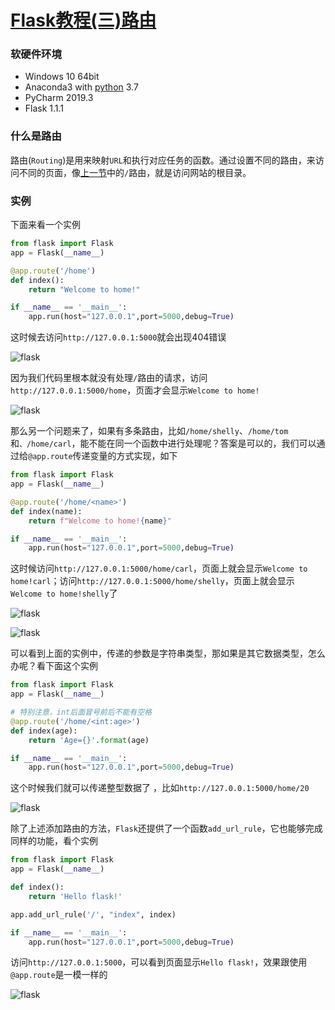 # [Flask教程(三)路由](https://xugaoxiang.com/2020/03/13/flask-3-routing/)

### 软硬件环境

- Windows 10 64bit
- Anaconda3 with [python](https://xugaoxiang.com/tag/python/) 3.7
- PyCharm 2019.3
- Flask 1.1.1

### 什么是路由

路由(`Routing`)是用来映射`URL`和执行对应任务的函数。通过设置不同的路由，来访问不同的页面，像[上一节](https://xugaoxiang.com/2020/03/12/flask-2-first-app/)中的`/`路由，就是访问网站的根目录。

### 实例

下面来看一个实例

```python
from flask import Flask
app = Flask(__name__)

@app.route('/home')
def index():
    return "Welcome to home!"

if __name__ == '__main__':
    app.run(host="127.0.0.1",port=5000,debug=True)
```

这时候去访问`http://127.0.0.1:5000`就会出现404错误

![flask](https://image.xugaoxiang.com/imgs/2020/12/dd20455d4d54294d.png)

因为我们代码里根本就没有处理`/`路由的请求，访问`http://127.0.0.1:5000/home`，页面才会显示`Welcome to home!`

![flask](https://image.xugaoxiang.com/imgs/2020/12/1824e088335d2354.png)

那么另一个问题来了，如果有多条路由，比如`/home/shelly`、`/home/tom`和`、/home/carl`，能不能在同一个函数中进行处理呢？答案是可以的，我们可以通过给`@app.route`传递变量的方式实现，如下

```python
from flask import Flask
app = Flask(__name__)

@app.route('/home/<name>')
def index(name):
    return f"Welcome to home!{name}"

if __name__ == '__main__':
    app.run(host="127.0.0.1",port=5000,debug=True)
```

这时候访问`http://127.0.0.1:5000/home/carl`，页面上就会显示`Welcome to home!carl`；访问`http://127.0.0.1:5000/home/shelly`，页面上就会显示`Welcome to home!shelly`了

![flask](https://image.xugaoxiang.com/imgs/2020/12/25ac448aad31d2aa.png)

![flask](https://image.xugaoxiang.com/imgs/2020/12/7b5d857af847d8d8.png)

可以看到上面的实例中，传递的参数是字符串类型，那如果是其它数据类型，怎么办呢？看下面这个实例

```python
from flask import Flask
app = Flask(__name__)

# 特别注意，int后面冒号前后不能有空格
@app.route('/home/<int:age>')
def index(age):
    return 'Age={}'.format(age)

if __name__ == '__main__':
    app.run(host="127.0.0.1",port=5000,debug=True)
```

这个时候我们就可以传递整型数据了 ，比如`http://127.0.0.1:5000/home/20`

![flask](https://image.xugaoxiang.com/imgs/2020/12/52dfa4722eb616ad.png)

除了上述添加路由的方法，`Flask`还提供了一个函数`add_url_rule`，它也能够完成同样的功能，看个实例

```python
from flask import Flask
app = Flask(__name__)

def index():
    return 'Hello flask!'

app.add_url_rule('/', "index", index)

if __name__ == '__main__':
    app.run(host="127.0.0.1",port=5000,debug=True)
```

访问`http://127.0.0.1:5000`，可以看到页面显示`Hello flask!`，效果跟使用`@app.route`是一模一样的

![flask](https://image.xugaoxiang.com/imgs/2020/12/81b923b1e9af5052.png)